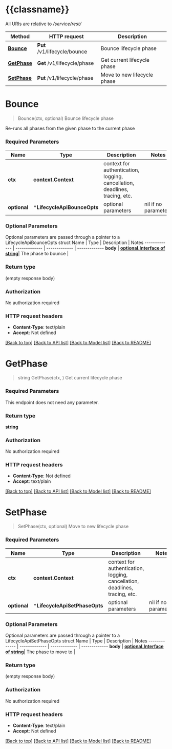 # {{classname}}

All URIs are relative to */service/rest/*

Method | HTTP request | Description
------------- | ------------- | -------------
[**Bounce**](LifecycleApi.md#Bounce) | **Put** /v1/lifecycle/bounce | Bounce lifecycle phase
[**GetPhase**](LifecycleApi.md#GetPhase) | **Get** /v1/lifecycle/phase | Get current lifecycle phase
[**SetPhase**](LifecycleApi.md#SetPhase) | **Put** /v1/lifecycle/phase | Move to new lifecycle phase

# **Bounce**
> Bounce(ctx, optional)
Bounce lifecycle phase

Re-runs all phases from the given phase to the current phase

### Required Parameters

Name | Type | Description  | Notes
------------- | ------------- | ------------- | -------------
 **ctx** | **context.Context** | context for authentication, logging, cancellation, deadlines, tracing, etc.
 **optional** | ***LifecycleApiBounceOpts** | optional parameters | nil if no parameters

### Optional Parameters
Optional parameters are passed through a pointer to a LifecycleApiBounceOpts struct
Name | Type | Description  | Notes
------------- | ------------- | ------------- | -------------
 **body** | [**optional.Interface of string**](string.md)| The phase to bounce | 

### Return type

 (empty response body)

### Authorization

No authorization required

### HTTP request headers

 - **Content-Type**: text/plain
 - **Accept**: Not defined

[[Back to top]](#) [[Back to API list]](../README.md#documentation-for-api-endpoints) [[Back to Model list]](../README.md#documentation-for-models) [[Back to README]](../README.md)

# **GetPhase**
> string GetPhase(ctx, )
Get current lifecycle phase

### Required Parameters
This endpoint does not need any parameter.

### Return type

**string**

### Authorization

No authorization required

### HTTP request headers

 - **Content-Type**: Not defined
 - **Accept**: text/plain

[[Back to top]](#) [[Back to API list]](../README.md#documentation-for-api-endpoints) [[Back to Model list]](../README.md#documentation-for-models) [[Back to README]](../README.md)

# **SetPhase**
> SetPhase(ctx, optional)
Move to new lifecycle phase

### Required Parameters

Name | Type | Description  | Notes
------------- | ------------- | ------------- | -------------
 **ctx** | **context.Context** | context for authentication, logging, cancellation, deadlines, tracing, etc.
 **optional** | ***LifecycleApiSetPhaseOpts** | optional parameters | nil if no parameters

### Optional Parameters
Optional parameters are passed through a pointer to a LifecycleApiSetPhaseOpts struct
Name | Type | Description  | Notes
------------- | ------------- | ------------- | -------------
 **body** | [**optional.Interface of string**](string.md)| The phase to move to | 

### Return type

 (empty response body)

### Authorization

No authorization required

### HTTP request headers

 - **Content-Type**: text/plain
 - **Accept**: Not defined

[[Back to top]](#) [[Back to API list]](../README.md#documentation-for-api-endpoints) [[Back to Model list]](../README.md#documentation-for-models) [[Back to README]](../README.md)

